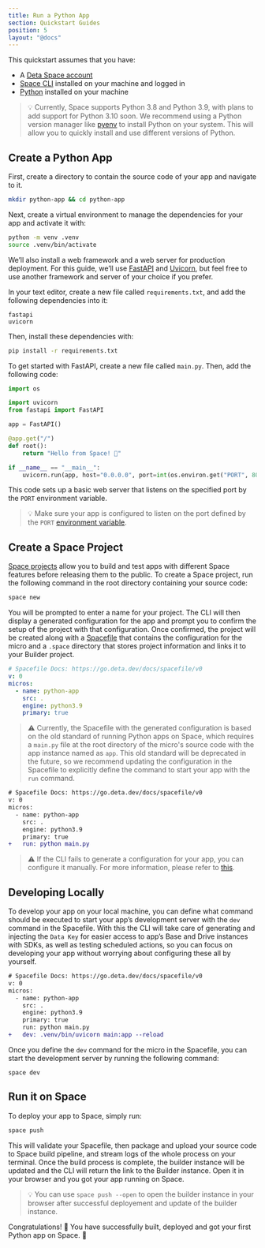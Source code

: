```yaml
---
title: Run a Python App
section: Quickstart Guides
position: 5
layout: "@docs"
---
```


This quickstart assumes that you have:

- A [Deta Space account](https://deta.space/signup)
- [Space CLI](https://deta.space/docs/en/basics/cli) installed on your machine and logged in
- [Python](https://www.python.org/downloads/) installed on your machine

> 💡 Currently, Space supports Python 3.8 and Python 3.9, with plans to add support for Python 3.10 soon.
> We recommend using a Python version manager like [pyenv](https://github.com/pyenv/pyenv) to install Python on your system. This will allow you to quickly install and use different versions of Python.

## Create a Python App

First, create a directory to contain the source code of your app and navigate to it.

```bash
mkdir python-app && cd python-app
```

Next, create a virtual environment to manage the dependencies for your app and activate it with:

```bash
python -m venv .venv
source .venv/bin/activate
```

We’ll also install a web framework and a web server for production deployment. For this guide, we’ll use [FastAPI](https://fastapi.tiangolo.com/) and [Uvicorn](https://www.uvicorn.org/), but feel free to use another framework and server of your choice if you prefer.

In your text editor, create a new file called `requirements.txt`, and add the following dependencies into it:

```
fastapi
uvicorn
```

Then, install these dependencies with:

```bash
pip install -r requirements.txt
```

To get started with FastAPI, create a new file called `main.py`. Then, add the following code:

```python
import os

import uvicorn
from fastapi import FastAPI

app = FastAPI()

@app.get("/")
def root():
    return "Hello from Space! 🚀"

if __name__ == "__main__":
    uvicorn.run(app, host="0.0.0.0", port=int(os.environ.get("PORT", 8080)))
```

This code sets up a basic web server that listens on the specified port by the `PORT` environment variable.

> 💡 Make sure your app is configured to listen on the port defined by the `PORT` [environment variable](https://deta.space/docs/en/basics/micros#micro-environment-variables).

## Create a Space Project

[Space projects](https://deta.space/docs/en/basics/projects) allow you to build and test apps with different Space features before releasing them to the public. To create a Space project, run the following command in the root directory containing your source code:

```bash
space new
```

You will be prompted to enter a name for your project. The CLI will then display a generated configuration for the app and prompt you to confirm the setup of the project with that configuration. Once confirmed, the project will be created along with a [Spacefile](https://deta.space/docs/en/reference/spacefile) that contains the configuration for the micro and a `.space` directory that stores project information and links it to your Builder project.

```yaml
# Spacefile Docs: https://go.deta.dev/docs/spacefile/v0
v: 0
micros:
  - name: python-app
    src: .
    engine: python3.9
    primary: true
```

> ⚠️ Currently, the Spacefile with the generated configuration is based on the old standard of running Python apps on Space, which requires a `main.py` file at the root directory of the micro's source code with the app instance named as `app`. This old standard will be deprecated in the future, so we recommend updating the configuration in the Spacefile to explicitly define the command to start your app with the `run` command.


```diff
# Spacefile Docs: https://go.deta.dev/docs/spacefile/v0
v: 0
micros:
  - name: python-app
    src: .
    engine: python3.9
    primary: true
+   run: python main.py
```

> ⚠️ If the CLI fails to generate a configuration for your app, you can configure it manually. For more information, please refer to [this](https://deta.space/docs/en/reference/spacefile).


## Developing Locally

To develop your app on your local machine, you can define what command should be executed to start your app’s development server with the `dev` command in the Spacefile. With this the CLI will take care of generating and injecting the `Data Key` for easier access to app’s Base and Drive instances with SDKs, as well as testing scheduled actions, so you can focus on developing your app without worrying about configuring these all by yourself.

```diff
# Spacefile Docs: https://go.deta.dev/docs/spacefile/v0
v: 0
micros:
  - name: python-app
    src: .
    engine: python3.9
    primary: true
    run: python main.py
+   dev: .venv/bin/uvicorn main:app --reload
```

Once you define the `dev` command for the micro in the Spacefile, you can start the development server by running the following command:

```
space dev
```

## Run it on Space

To deploy your app to Space, simply run:

```diff
space push
```

This will validate your Spacefile, then package and upload your source code to Space build pipeline, and stream logs of the whole process on your terminal. Once the build process is complete, the builder instance will be updated and the CLI will return the link to the Builder instance. Open it in your browser and you got your app running on Space.

> 💡 You can use `space push --open` to open the builder instance in your browser after successful deployement and update of the builder instance.

Congratulations! 🎉 You have successfully built, deployed and got your first Python app on Space. 🚀
